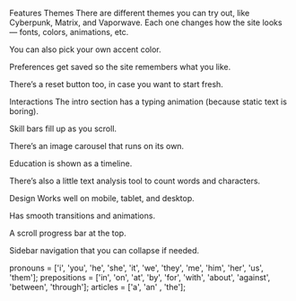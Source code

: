 Features
Themes
There are different themes you can try out, like Cyberpunk, Matrix, and Vaporwave. Each one changes how the site looks — fonts, colors, animations, etc.

You can also pick your own accent color.

Preferences get saved so the site remembers what you like.

There’s a reset button too, in case you want to start fresh.

Interactions
The intro section has a typing animation (because static text is boring).

Skill bars fill up as you scroll.

There’s an image carousel that runs on its own.

Education is shown as a timeline.

There’s also a little text analysis tool to count words and characters.

Design
Works well on mobile, tablet, and desktop.

Has smooth transitions and animations.

A scroll progress bar at the top.

Sidebar navigation that you can collapse if needed.

pronouns = ['i', 'you', 'he', 'she', 'it', 'we', 'they', 'me', 'him', 'her', 'us', 'them'];
prepositions = ['in', 'on', 'at', 'by', 'for', 'with', 'about', 'against', 'between', 'through'];
articles = ['a', 'an' , 'the'];
